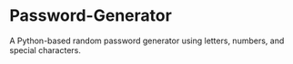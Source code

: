 # Password-Generator
A Python-based random password generator using letters, numbers, and special characters.
